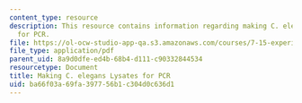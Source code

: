 ```yaml
---
content_type: resource
description: This resource contains information regarding making C. elegans lysates
  for PCR.
file: https://ol-ocw-studio-app-qa.s3.amazonaws.com/courses/7-15-experimental-molecular-genetics-spring-2015/ba66f03a69fa397756b1c304d0c636d1_MIT7_15S15_Wormlysis_forPCR.pdf
file_type: application/pdf
parent_uid: 8a9d0dfe-ed4b-68b4-d111-c90332844534
resourcetype: Document
title: Making C. elegans Lysates for PCR
uid: ba66f03a-69fa-3977-56b1-c304d0c636d1
---
```

